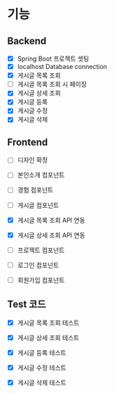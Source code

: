 <!--
이슈 모음

1. Java version 셋팅
2. 서버 구동 시 이슈 (DB 설정값 관련 에러, Spring Security 로그인 화면 로딩됨)

## FrontEnd
- React.js
- node.js18

## Backend
- Java17
- SpringBoot3


-->


# 기능

## Backend
- [x] Spring Boot 프로젝트 셋팅
- [x] localhost Database connection
- [x] 게시글 목록 조회
- [ ] 게시글 목록 조회 시 페이징
- [x] 게시글 상세 조회
- [x] 게시글 등록
- [x] 게시글 수정
- [x] 게시글 삭제

## Frontend
- [ ] 디자인 확정
- [ ] 본인소개 컴포넌트
- [ ] 경험 컴포넌트
- [ ] 게시글 컴포넌트
- [x] 게시글 목록 조회 API 연동
- [x] 게시글 상세 조회 API 연동
- [ ] 프로젝트 컴포넌트
- [ ] 로그인 컴포넌트
- [ ] 회원가입 컴포넌트
 


## Test 코드
- [x] 게시글 목록 조회 테스트
- [x] 게시글 상세 조회 테스트
- [x] 게시글 등록 테스트
- [x] 게시글 수정 테스트
- [x] 게시글 삭제 테스트

